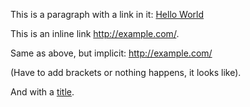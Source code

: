 This is a paragraph with a link in it: [Hello World]

This is an inline link <http://example.com/>.

Same as above, but implicit: http://example.com/

(Have to add brackets or nothing happens, it looks like).

And with a [title](http://example.com/ "example title").

[Hello World]: http://example.com/
